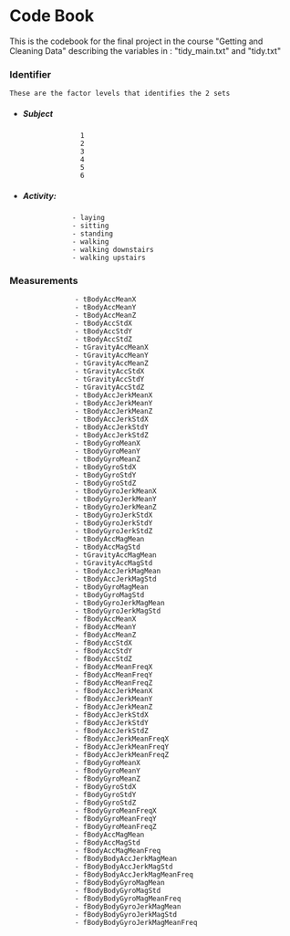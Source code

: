 # Code Book 

This is the codebook for the final project in the course "Getting and Cleaning Data" describing the variables in :
"tidy_main.txt" and "tidy.txt"

### Identifier
    These are the factor levels that identifies the 2 sets
  - ##### Subject
                      1
                      2
                      3
                      4
                      5
                      6

  - #####  Activity: 
                    - laying           
                    - sitting
                    - standing
                    - walking
                    - walking downstairs
                    - walking upstairs 

### Measurements
                    - tBodyAccMeanX
                    - tBodyAccMeanY
                    - tBodyAccMeanZ
                    - tBodyAccStdX
                    - tBodyAccStdY
                    - tBodyAccStdZ
                    - tGravityAccMeanX
                    - tGravityAccMeanY
                    - tGravityAccMeanZ
                    - tGravityAccStdX
                    - tGravityAccStdY
                    - tGravityAccStdZ
                    - tBodyAccJerkMeanX
                    - tBodyAccJerkMeanY
                    - tBodyAccJerkMeanZ
                    - tBodyAccJerkStdX
                    - tBodyAccJerkStdY
                    - tBodyAccJerkStdZ
                    - tBodyGyroMeanX
                    - tBodyGyroMeanY
                    - tBodyGyroMeanZ
                    - tBodyGyroStdX
                    - tBodyGyroStdY
                    - tBodyGyroStdZ
                    - tBodyGyroJerkMeanX
                    - tBodyGyroJerkMeanY
                    - tBodyGyroJerkMeanZ
                    - tBodyGyroJerkStdX
                    - tBodyGyroJerkStdY
                    - tBodyGyroJerkStdZ
                    - tBodyAccMagMean
                    - tBodyAccMagStd
                    - tGravityAccMagMean
                    - tGravityAccMagStd
                    - tBodyAccJerkMagMean
                    - tBodyAccJerkMagStd
                    - tBodyGyroMagMean
                    - tBodyGyroMagStd
                    - tBodyGyroJerkMagMean
                    - tBodyGyroJerkMagStd
                    - fBodyAccMeanX
                    - fBodyAccMeanY
                    - fBodyAccMeanZ
                    - fBodyAccStdX
                    - fBodyAccStdY
                    - fBodyAccStdZ
                    - fBodyAccMeanFreqX
                    - fBodyAccMeanFreqY
                    - fBodyAccMeanFreqZ           
                    - fBodyAccJerkMeanX
                    - fBodyAccJerkMeanY
                    - fBodyAccJerkMeanZ
                    - fBodyAccJerkStdX
                    - fBodyAccJerkStdY
                    - fBodyAccJerkStdZ
                    - fBodyAccJerkMeanFreqX
                    - fBodyAccJerkMeanFreqY
                    - fBodyAccJerkMeanFreqZ
                    - fBodyGyroMeanX
                    - fBodyGyroMeanY
                    - fBodyGyroMeanZ
                    - fBodyGyroStdX
                    - fBodyGyroStdY
                    - fBodyGyroStdZ
                    - fBodyGyroMeanFreqX
                    - fBodyGyroMeanFreqY
                    - fBodyGyroMeanFreqZ
                    - fBodyAccMagMean
                    - fBodyAccMagStd
                    - fBodyAccMagMeanFreq
                    - fBodyBodyAccJerkMagMean
                    - fBodyBodyAccJerkMagStd
                    - fBodyBodyAccJerkMagMeanFreq
                    - fBodyBodyGyroMagMean
                    - fBodyBodyGyroMagStd
                    - fBodyBodyGyroMagMeanFreq
                    - fBodyBodyGyroJerkMagMean
                    - fBodyBodyGyroJerkMagStd
                    - fBodyBodyGyroJerkMagMeanFreq